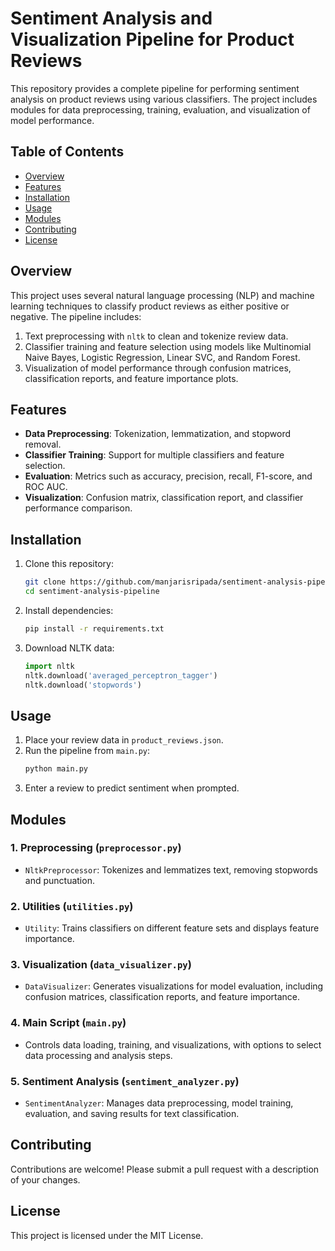# Sentiment Analysis and Visualization Pipeline for Product Reviews

This repository provides a complete pipeline for performing sentiment analysis on product reviews using various classifiers. The project includes modules for data preprocessing, training, evaluation, and visualization of model performance.

## Table of Contents
- [Overview](#overview)
- [Features](#features)
- [Installation](#installation)
- [Usage](#usage)
- [Modules](#modules)
- [Contributing](#contributing)
- [License](#license)

## Overview
This project uses several natural language processing (NLP) and machine learning techniques to classify product reviews as either positive or negative. The pipeline includes:
1. Text preprocessing with `nltk` to clean and tokenize review data.
2. Classifier training and feature selection using models like Multinomial Naive Bayes, Logistic Regression, Linear SVC, and Random Forest.
3. Visualization of model performance through confusion matrices, classification reports, and feature importance plots.

## Features
- **Data Preprocessing**: Tokenization, lemmatization, and stopword removal.
- **Classifier Training**: Support for multiple classifiers and feature selection.
- **Evaluation**: Metrics such as accuracy, precision, recall, F1-score, and ROC AUC.
- **Visualization**: Confusion matrix, classification report, and classifier performance comparison.

## Installation
1. Clone this repository:
    ```bash
    git clone https://github.com/manjarisripada/sentiment-analysis-pipeline.git
    cd sentiment-analysis-pipeline
    ```
2. Install dependencies:
    ```bash
    pip install -r requirements.txt
    ```
3. Download NLTK data:
    ```python
    import nltk
    nltk.download('averaged_perceptron_tagger')
    nltk.download('stopwords')
    ```

## Usage
1. Place your review data in `product_reviews.json`.
2. Run the pipeline from `main.py`:
    ```bash
    python main.py
    ```
3. Enter a review to predict sentiment when prompted.

## Modules

### 1. Preprocessing (`preprocessor.py`)
- `NltkPreprocessor`: Tokenizes and lemmatizes text, removing stopwords and punctuation.

### 2. Utilities (`utilities.py`)
- `Utility`: Trains classifiers on different feature sets and displays feature importance.

### 3. Visualization (`data_visualizer.py`)
- `DataVisualizer`: Generates visualizations for model evaluation, including confusion matrices, classification reports, and feature importance.

### 4. Main Script (`main.py`)
- Controls data loading, training, and visualizations, with options to select data processing and analysis steps.

### 5. Sentiment Analysis (`sentiment_analyzer.py`)
- `SentimentAnalyzer`: Manages data preprocessing, model training, evaluation, and saving results for text classification.

## Contributing
Contributions are welcome! Please submit a pull request with a description of your changes.

## License
This project is licensed under the MIT License.
